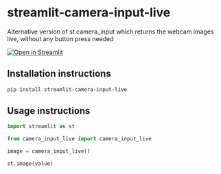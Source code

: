 # streamlit-camera-input-live

Alternative version of st.camera_input which returns the webcam images live, without any button press needed

[![Open in Streamlit](https://static.streamlit.io/badges/streamlit_badge_black_white.svg)](https://camera.streamlitapp.com)

## Installation instructions

```sh
pip install streamlit-camera-input-live
```

## Usage instructions

```python
import streamlit as st

from camera_input_live import camera_input_live

image = camera_input_live()

st.image(value)
```
